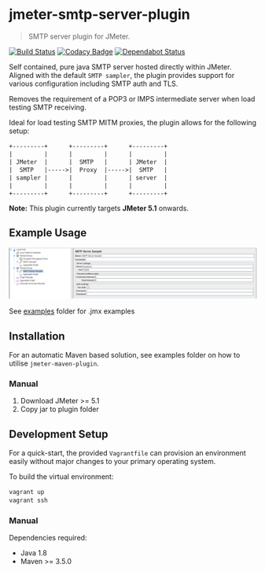 # jmeter-smtp-server-plugin
> SMTP server plugin for JMeter.

[![Build Status](https://travis-ci.org/zvecr/jmeter-smtp-server-plugin.svg?branch=master)](https://travis-ci.org/zvecr/jmeter-smtp-server-plugin)
[![Codacy Badge](https://api.codacy.com/project/badge/Grade/1e562d44ce5542cfb98fd11decd78d07)](https://app.codacy.com/app/git_29/jmeter-smtp-server-plugin?utm_source=github.com&utm_medium=referral&utm_content=zvecr/jmeter-smtp-server-plugin&utm_campaign=Badge_Grade_Dashboard)
[![Dependabot Status](https://api.dependabot.com/badges/status?host=github&repo=zvecr/jmeter-smtp-server-plugin)](https://dependabot.com)

Self contained, pure java SMTP server hosted directly within JMeter. Aligned with the default `SMTP sampler`, the plugin provides support for various configuration including SMTP auth and TLS.

Removes the requirement of a POP3 or IMPS intermediate server when load testing SMTP receiving.

Ideal for load testing SMTP MITM proxies, the plugin allows for the following setup:
```
+---------+      +---------+      +---------+
|         |      |         |      |         | 
| JMeter  |      |  SMTP   |      | JMeter  |
|  SMTP   |----->|  Proxy  |----->|  SMTP   |
| sampler |      |         |      | server  |
|         |      |         |      |         |
+---------+      +---------+      +---------+
```

**Note:** This plugin currently targets **JMeter 5.1** onwards.

## Example Usage

![SMTP server example](./docs/example.png)

See [examples](./examples/) folder for .jmx examples

## Installation

For an automatic Maven based solution, see examples folder on how to utilise `jmeter-maven-plugin`.

### Manual

1. Download JMeter >= 5.1
2. Copy jar to plugin folder

## Development Setup

For a quick-start, the provided `Vagrantfile` can provision an environment easily without major changes to your primary operating system.

To build the virtual environment:

```sh
vagrant up
vagrant ssh
```

### Manual
Dependencies required:
- Java 1.8
- Maven >= 3.5.0
